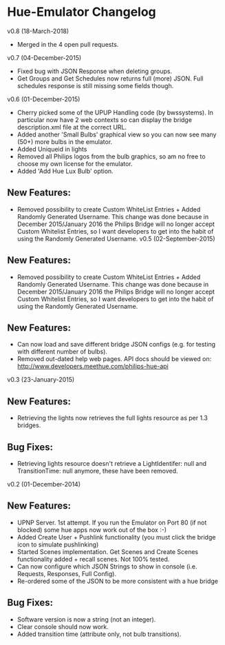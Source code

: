 Hue-Emulator Changelog
============
v0.8 (18-March-2018)
* Merged in the 4 open pull requests.

v0.7 (04-December-2015)
* Fixed bug with JSON Response when deleting groups.
* Get Groups and Get Schedules now returns full (more) JSON.  Full schedules response is still missing some fields though.  

v0.6 (01-December-2015)
* Cherry picked some of the UPUP Handling code (by bwssystems). In particular now have 2 web contexts so can display the bridge description.xml file at the correct URL.
* Added another 'Small Bulbs' graphical view so you can now see many (50+) more bulbs in the emulator.
* Added Uniqueid in lights
* Removed all Philips logos from the bulb graphics, so am no free to choose my own license for the emulator.
* Added 'Add Hue Lux Bulb' option.

New Features:
---
* Removed possibility to create Custom WhiteList Entries + Added Randomly Generated Username.   This change was done because in December 2015/January 2016 the Philips Bridge will no longer accept Custom Whitelist Entries,  so I want developers to get into the habit of using the Randomly Generated Username.
v0.5 (02-September-2015)

New Features:
---
* Removed possibility to create Custom WhiteList Entries + Added Randomly Generated Username.   This change was done because in December 2015/January 2016 the Philips Bridge will no longer accept Custom Whitelist Entries,  so I want developers to get into the habit of using the Randomly Generated Username.

New Features:
---
* Can now load and save different bridge JSON configs (e.g. for testing with different number of bulbs).
* Removed out-dated help web pages.  API docs should be viewed on: http://www.developers.meethue.com/philips-hue-api

v0.3 (23-January-2015)

New Features:
---
* Retrieving the lights now retrieves the full lights resource as per 1.3 bridges.

Bug Fixes:
---
* Retrieving lights resource doesn't retrieve a LightIdentifer: null and TransitionTime: null anymore, these have been removed.

v0.2 (01-December-2014)

New Features:
---
* UPNP Server. 1st attempt.  If you run the Emulator on Port 80 (if not blocked) some hue apps now work out of the box :-)
* Added Create User + Pushlink functionality (you must click the bridge icon to simulate pushlinking)
* Started Scenes implementation.  Get Scenes and Create Scenes functionality added + recall scenes.  Not 100% tested.
* Can now configure which JSON Strings to show in console (i.e. Requests, Responses, Full Config).
* Re-ordered some of the JSON to be more consistent with a hue bridge

Bug Fixes:
---
* Software version is now a string (not an integer).
* Clear console should now work.
* Added transition time (attribute only, not bulb transitions).